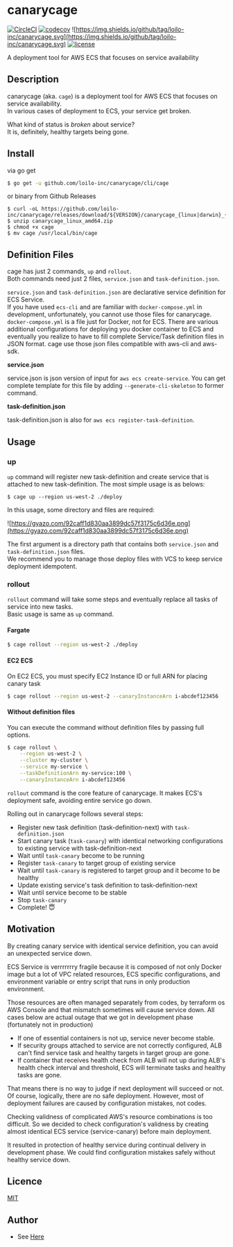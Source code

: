 
canarycage
====

[![CircleCI](https://circleci.com/gh/loilo-inc/canarycage.svg?style=svg&circle-token=b3c00e40df37ed80bc83670173d32f2e5708d25f)](https://circleci.com/gh/loilo-inc/canarycage)
[![codecov](https://codecov.io/gh/loilo-inc/canarycage/branch/main/graph/badge.svg?token=WRW1qemxSR)](https://codecov.io/gh/loilo-inc/canarycage)
![https://img.shields.io/github/tag/loilo-inc/canarycage.svg](https://img.shields.io/github/tag/loilo-inc/canarycage.svg)
[![license](https://img.shields.io/github/license/loilo-inc/canarycage.svg)](https://github.com/loilo-inc/canarycage)

A deployment tool for AWS ECS that focuses on service availability

## Description

canarycage (aka. `cage`) is a deployment tool for AWS ECS that focuses on service availability.  
In various cases of deployment to ECS, your service get broken.

What kind of status is *broken* about service?  
It is, definitely, healthy targets being gone. 

## Install

via go get 

```bash
$ go get -u github.com/loilo-inc/canarycage/cli/cage 
```

or binary from Github Releases

```
$ curl -oL https://github.com/loilo-inc/canarycage/releases/download/${VERSION}/canarycage_{linux|darwin}_{amd64|386}.zip
$ unzip canarycage_linux_amd64.zip
$ chmod +x cage
$ mv cage /usr/local/bin/cage
```

## Definition Files

cage has just 2 commands, `up` and `rollout`.  
Both commands need just 2 files, `service.json` and `task-definition.json`.

`service.json` and `task-definition.json` are declarative service definition for ECS Service.  
If you have used `ecs-cli` and are familiar with `docker-compose.yml` in development, unfortunately, you cannot use those files for canarycage.  
`docker-compose.yml` is a file just for Docker, not for ECS. There are various additional configurations for deploying you docker container to ECS and eventually you realize to have to fill complete Service/Task definition files in JSON format. 
cage use those json files compatible with aws-cli and aws-sdk.

**service.json**

service.json is json version of input for `aws ecs create-service`. You can get complete template for this file by adding `--generate-cli-skeleton` to former command.

**task-definition.json**

task-definition.json is also for `aws ecs register-task-definition`.


## Usage

### up

`up` command will register new task-definition and create service that is attached to new task-definition.
The most simple usage is as belows:

```
$ cage up --region us-west-2 ./deploy
```

In this usage, some directory and files are required:

![https://gyazo.com/92caff1d830aa3899dc57f3175c6d36e.png](https://gyazo.com/92caff1d830aa3899dc57f3175c6d36e.png)

The first argument is a directory path that contains both `service.json` and `task-definition.json` files.   
We recommend you to manage those deploy files with VCS to keep service deployment idempotent.

### rollout

`rollout` command will take some steps and eventually replace all tasks of service into new tasks.  
Basic usage is same as `up` command.

#### Fargate
 
```bash
$ cage rollout --region us-west-2 ./deploy
```

#### EC2 ECS
On EC2 ECS, you must specify EC2 Instance ID or full ARN for placing canary task 

```bash
$ cage rollout --region us-west-2 --canaryInstanceArn i-abcdef123456
```

#### Without definition files

You can execute the command without definition files by passing full options. 

```bash
$ cage rollout \
    --region us-west-2 \
    --cluster my-cluster \
    --service my-service \
    --taskDefinitionArn my-service:100 \
    --canaryInstanceArn i-abcdef123456
```

`rollout` command is the core feature of canarycage.
 It makes ECS's deployment safe, avoiding entire service go down.

Rolling out in canarycage follows several steps:

- Register new task definition (task-definition-next) with `task-definition.json`  
- Start canary task (`task-canary`) with identical networking configurations to existing service with task-definition-next  
- Wait until `task-canary` become to be running
- Register `task-canary` to target group of existing service
- Wait until `task-canary` is registered to target group and it become to be healthy
- Update existing service's task definition to task-definition-next
- Wait until service become to be stable
- Stop `task-canary`
- Complete! 😇

## Motivation

By creating canary service with identical service definition, 
you can avoid an unexpected service down. 

ECS Service is verrrrrrry fragile because it is composed of not only Docker image but a lot of VPC related resources, ECS specific configurations, and environment variable or entry script that runs in only production environment.

Those resources are often managed separately from codes, by terraform os AWS Console and that mismatch sometimes will cause service down. All cases below are actual outage that we got in development phase (fortunately not in production)

- If one of essential containers is not up, service never become stable.
- If security groups attached to service are not correctly configured, ALB can't find service task and healthy targets in target group are gone.     
- If container that receives health check from ALB will not up during ALB's health check interval and threshold, ECS will terminate tasks and healthy tasks are gone.

That means there is no way to judge if next deployment will succeed or not.  
Of course, logically, there are no safe deployment. However, most of deployment failures are caused by configuration mistakes, not codes.

Checking validness of complicated AWS's resource combinations is too difficult. So we decided to check configuration's validness by creating almost identical ECS service (service-canary) before main deployment. 

It resulted in protection of healthy service during continual delivery in development phase. We could find configuration mistakes safely without healthy service down.     

## Licence

[MIT](https://github.com/tcnksm/tool/blob//LICENCE)

## Author

- See [Here](https://github.com/loilo-inc/canarycage/graphs/contributors)

